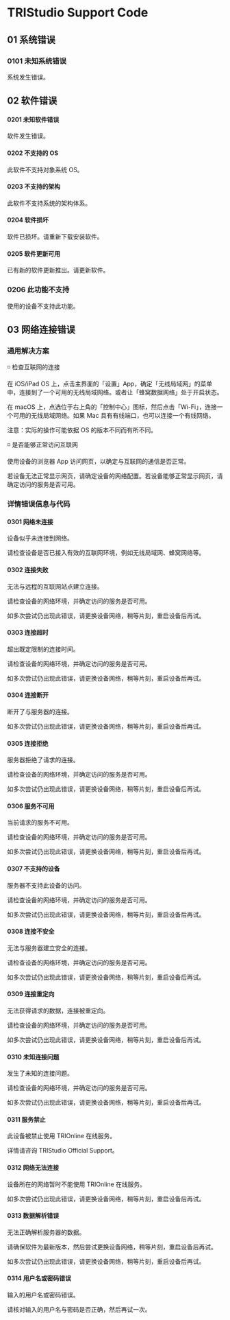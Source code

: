 # TRIStudio Support Code


## 01 系统错误

### 0101 未知系统错误

系统发生错误。

## 02 软件错误

#### 0201 未知软件错误

软件发生错误。

#### 0202 不支持的 OS

此软件不支持对象系统 OS。

#### 0203 不支持的架构

此软件不支持系统的架构体系。

#### 0204 软件损坏

软件已损坏。请重新下载安装软件。

#### 0205 软件更新可用

已有新的软件更新推出。请更新软件。

### 0206 此功能不支持

使用的设备不支持此功能。


## 03 网络连接错误

### 通用解决方案

◽ 检查互联网的连接

在 iOS/iPad OS 上，点击主界面的「设置」App，确定「无线局域网」的菜单中，连接到了一个可用的无线局域网络。或者让「蜂窝数据网络」处于开启状态。

在 macOS 上，点选位于右上角的「控制中心」图标，然后点击「Wi-Fi」，连接一个可用的无线局域网络。如果 Mac 具有有线端口，也可以连接一个有线网络。

注意：实际的操作可能依据 OS 的版本不同而有所不同。

◽ 是否能够正常访问互联网

使用设备的浏览器 App 访问网页，以确定与互联网的通信是否正常。

若设备无法正常显示网页，请确定设备的网络配置。若设备能够正常显示网页，请确定访问的服务是否可用。

### 详情错误信息与代码

#### 0301 网络未连接

设备似乎未连接到网络。

请检查设备是否已接入有效的互联网环境，例如无线局域网、蜂窝网络等。

#### 0302 连接失败

无法与远程的互联网站点建立连接。

请检查设备的网络环境，并确定访问的服务是否可用。

如多次尝试仍出现此错误，请更换设备网络，稍等片刻，重启设备后再试。

#### 0303 连接超时

超出既定限制的连接时间。

请检查设备的网络环境，并确定访问的服务是否可用。

如多次尝试仍出现此错误，请更换设备网络，稍等片刻，重启设备后再试。

#### 0304 连接断开

断开了与服务器的连接。

如多次尝试仍出现此错误，请更换设备网络，稍等片刻，重启设备后再试。

#### 0305 连接拒绝

服务器拒绝了请求的连接。

请检查设备的网络环境，并确定访问的服务是否可用。

如多次尝试仍出现此错误，请更换设备网络，稍等片刻，重启设备后再试。

#### 0306 服务不可用

当前请求的服务不可用。

请检查设备的网络环境，并确定访问的服务是否可用。

如多次尝试仍出现此错误，请更换设备网络，稍等片刻，重启设备后再试。

#### 0307 不支持的设备

服务器不支持此设备的访问。

请检查设备的网络环境，并确定访问的服务是否可用。

如多次尝试仍出现此错误，请更换设备网络，稍等片刻，重启设备后再试。

#### 0308 连接不安全

无法与服务器建立安全的连接。

请检查设备的网络环境，并确定访问的服务是否可用。

如多次尝试仍出现此错误，请更换设备网络，稍等片刻，重启设备后再试。

#### 0309 连接重定向

无法获得请求的数据，连接被重定向。

请检查设备的网络环境，并确定访问的服务是否可用。

如多次尝试仍出现此错误，请更换设备网络，稍等片刻，重启设备后再试。

#### 0310 未知连接问题

发生了未知的连接问题。

请检查设备的网络环境，并确定访问的服务是否可用。

如多次尝试仍出现此错误，请更换设备网络，稍等片刻，重启设备后再试。

#### 0311 服务禁止

此设备被禁止使用 TRIOnline 在线服务。

详情请咨询 TRIStudio Official Support。

#### 0312 网络无法连接

设备所在的网络暂时不能使用 TRIOnline 在线服务。

如多次尝试仍出现此错误，请更换设备网络，稍等片刻，重启设备后再试。

#### 0313 数据解析错误

无法正确解析服务器的数据。

请确保软件为最新版本，然后尝试更换设备网络，稍等片刻，重启设备后再试。

如多次尝试仍出现此错误，请更换设备网络，稍等片刻，重启设备后再试。

#### 0314 用户名或密码错误

输入的用户名或密码错误。

请核对输入的用户名与密码是否正确，然后再试一次。
